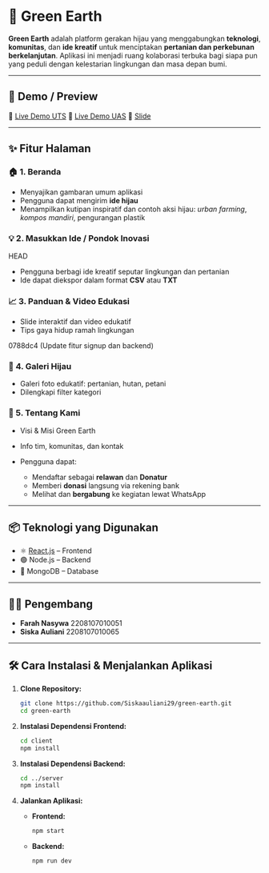 # 🌱 Green Earth

**Green Earth** adalah platform gerakan hijau yang menggabungkan **teknologi**, **komunitas**, dan **ide kreatif** untuk menciptakan **pertanian dan perkebunan berkelanjutan**. Aplikasi ini menjadi ruang kolaborasi terbuka bagi siapa pun yang peduli dengan kelestarian lingkungan dan masa depan bumi.

---

## 🚀 Demo / Preview

🎥 [Live Demo UTS](https://youtu.be/GXTIOyZdkNU?si=8nMVr9HQk-m-fF6z)
🎥 [Live Demo UAS](https://youtu.be/jNODCxFm_xE)
📄 [Slide](https://www.canva.com/design/DAGkrjii1oc/HhT-pHDd8qF8HR-J38wAag/edit?utm_content=DAGkrjii1oc&utm_campaign=designshare&utm_medium=link2&utm_source=sharebutton)

---

## ✨ Fitur Halaman

### 🏠 1. Beranda

* Menyajikan gambaran umum aplikasi
* Pengguna dapat mengirim **ide hijau**
* Menampilkan kutipan inspiratif dan contoh aksi hijau: *urban farming*, *kompos mandiri*, pengurangan plastik

### 💡 2. Masukkan Ide / Pondok Inovasi

HEAD
* Pengguna berbagi ide kreatif seputar lingkungan dan pertanian
* Ide dapat diekspor dalam format **CSV** atau **TXT**

### 📈 3. Panduan & Video Edukasi

* Slide interaktif dan video edukatif
* Tips gaya hidup ramah lingkungan

0788dc4 (Update fitur signup dan backend)

### 📸 4. Galeri Hijau

* Galeri foto edukatif: pertanian, hutan, petani
* Dilengkapi filter kategori

### 🧩 5. Tentang Kami

* Visi & Misi Green Earth
* Info tim, komunitas, dan kontak
* Pengguna dapat:

  * Mendaftar sebagai **relawan** dan **Donatur**
  * Memberi **donasi** langsung via rekening bank
  * Melihat dan **bergabung** ke kegiatan lewat WhatsApp

---

## 📦 Teknologi yang Digunakan

* ⚛️ [React.js](https://reactjs.org/) – Frontend
* 🟢 Node.js – Backend
* 🍃 MongoDB – Database

---

## 👩‍💻 Pengembang

* **Farah Nasywa** 2208107010051
* **Siska Auliani** 2208107010065
  
---

## 🛠️ Cara Instalasi & Menjalankan Aplikasi

1. **Clone Repository:**

   ```bash
   git clone https://github.com/Siskaauliani29/green-earth.git
   cd green-earth
   ```

2. **Instalasi Dependensi Frontend:**

   ```bash
   cd client
   npm install
   ```

3. **Instalasi Dependensi Backend:**

   ```bash
   cd ../server
   npm install
   ```

4. **Jalankan Aplikasi:**

   * **Frontend:**

     ```bash
     npm start
     ```
   * **Backend:**

     ```bash
     npm run dev
     ```


